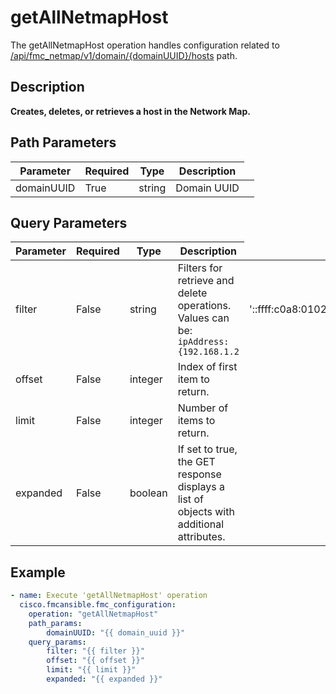 # getAllNetmapHost

The getAllNetmapHost operation handles configuration related to [/api/fmc_netmap/v1/domain/{domainUUID}/hosts](/paths//api/fmc_netmap/v1/domain/{domain_uuid}/hosts.md) path.&nbsp;
## Description
**Creates, deletes, or retrieves a host in the Network Map.**

## Path Parameters
| Parameter | Required | Type | Description |
| --------- | -------- | ---- | ----------- |
| domainUUID | True | string <td colspan=3> Domain UUID |

## Query Parameters
| Parameter | Required | Type | Description |
| --------- | -------- | ---- | ----------- |
| filter | False | string <td colspan=3> Filters for retrieve and delete operations. Values can be: <code>ipAddress:{192.168.1.2|'::ffff:c0a8:0102'}</code> |
| offset | False | integer <td colspan=3> Index of first item to return. |
| limit | False | integer <td colspan=3> Number of items to return. |
| expanded | False | boolean <td colspan=3> If set to true, the GET response displays a list of objects with additional attributes. |

## Example
```yaml
- name: Execute 'getAllNetmapHost' operation
  cisco.fmcansible.fmc_configuration:
    operation: "getAllNetmapHost"
    path_params:
        domainUUID: "{{ domain_uuid }}"
    query_params:
        filter: "{{ filter }}"
        offset: "{{ offset }}"
        limit: "{{ limit }}"
        expanded: "{{ expanded }}"

```